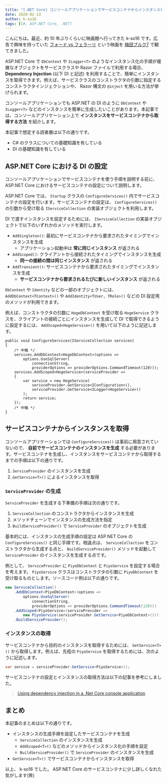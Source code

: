 ```yaml
---
title: "[.NET Core] コンソールアプリケーションでサービスコンテナからインスタンスを取得する方法"
date: 2020-02-13
author: k-so16
tags: [C#, ASP.NET Core, .NET]
---
```


こんにちは。最近、約 10 年ぶりくらいに映画館へ行ってきた k-so16 です。広告で興味を持っていた [フォード vs フェラーリ](http://www.foxmovies-jp.com/fordvsferrari/) という映画を [梅田ブルク7](https://tjoy.jp/umeda_burg7) で観てきました。

ASP.NET Core で `DbContext` や `ILogger<T>` のようなインスタンス化の手順が複雑なオブジェクトをサービスクラスや Razor ファイルで利用する場合、 **Dependency Injection** (以下 DI と記述) を利用することで、簡単にインスタンスを取得できます。例えば、サービスクラスのコンストラクタの引数に指定するコンストラクタインジェクションや、 Razor 構文の `@inject` を用いる方法が挙げられます。

コンソールアプリケーションでも ASP.NET の DI のように `DbContext` や `ILogger<T>` などのインスタンスを簡単に生成したいことがあります。本記事では、コンソールアプリケーション上で **インスタンスをサービスコンテナから取得する方法** を紹介します。

本記事で想定する読者層は以下の通りです。

- C# のクラスについての基礎知識を有している
- DI の基礎知識を有している

## ASP.NET Core における DI の設定
コンソールアプリケーションでサービスコンテナを使う手順を説明する前に、 ASP.NET Core におけるサービスコンテナの設定について説明します。

ASP.NET Core では、 `Startup` クラスの `ConfigureServices()` 内でサービスコンテナの設定を行います。サービスコンテナの設定は、 `ConfigureServices()` の引数から受け取る `IServiceCollection` の実装オブジェクトを利用します。

DI で渡すインスタンスを設定するためには、 `IServiceCollection` の実装オブジェクトで以下のいずれかのメソッドを実行します。

- `AddSingleton()`: 最初にサービスコンテナから要求されたタイミングでインスタンスを生成
    - アプリケーション起動中は **常に同じインスタンス** が返される
- `AddScoped()`: クライアントから接続されたタイミングでインスタンスを生成
    - **同一の接続の間は同じインスタンス** が返される
- `AddTransient()`: サービスコンテナから要求されたタイミングでインスタンスを生成
    - **サービスコンテナから要求されるたびに新しいインスタンス** が返される

`DbContext` や `Identity` などの一部のオブジェクトには、 `AddDbContext<TContext>()` や `AddIdentity<TUser, TRole>()` などの DI 設定用のメソッドが利用できます。

例えば、コンストラクタの引数に `HogeDbContext` を受け取る `HogeService` クラスを、クライアントの接続ごとにインスタンスを生成して DI で取得できるように設定するには、 `AddScoped<HogeService>()` を用いて以下のように記述します。

```csharp:title=DI&nbsp;の設定
public void ConfigureServices(IServiceCollection services)
{
    /* 中略 */
    services.AddDbContext<HogeDbContext>(options =>
        options.UseSqlServer(
            connectionString,
            providerOptions => providerOptions.CommandTimeout(120)));
    services.AddScoped<HogeService>(serviceProvider =>
    {
        var service = new HogeService(
            serivceProvider.GetService<IConfiguration>(),
            serviceProvider.GetService<ILogger<HogeService>()
        );
        return service;
    });
    /* 中略 */
}
```

## サービスコンテナからインスタンスを取得
コンソールアプリケーションでは `ConfigureServices()` は事前に用意されていないので、 **自前でサービスコンテナのインスタンスを生成** する必要があります。サービスコンテナを生成し、インスタンスをサービスコンテナから取得するまでの手順は以下の通りです。

1. `ServiceProvider` のインスタンスを生成
1. `GetService<T>()` によるインスタンスを取得

### `ServiceProvider` の生成
`ServiceProvider` を生成する下準備の手順は次の通りです。

1. `ServiceCollection` のコンストラクタからインスタンスを生成
1. メソッドチェーンでインスタンスの生成方法を指定
1. `BuildServiceProvider()` で `ServiceProvider` のオブジェクトを生成

基本的には、インスタンスの生成手順の設定は ASP.NET Core の `ConfigureServices()` と同じ手順です。相違点は、 `ServiceCollection` をコンストラクタから生成する点と、 `BuildServiceProvider()` メソッドを起動して `ServiceProvider` のインスタンスを生成する点です。

例として、 `ServiceProvider` に `PiyoDbContext` と `PiyoService` を設定する場合を考えます。 `PiyoService` クラスはコンストラクタの引数に `PiyoDbContext` を受け取るものとします。ソースコード例は以下の通りです。

```csharp
new ServiceCollection()
    .AddDbContext<PiyoDbContext>(options =>
        options.UseSqlServer(
            connectionString,
            providerOptions => providerOptions.CommandTimeout(120)))
    .AddScoped<PiyoService>(serviceProvider =>
        new PiyoService(serviceProvider.GetService<PiyoDbContext>()))
    .BuildServiceProvider();
```

### インスタンスの取得
サービスコンテナから目的のインスタンスを取得するためには、 `GetService<T>()` から取得します。例えば、先程の `PiyoService` を取得するためには、次のように記述します。

```csharp
var service = serviceProvider.GetService<PiyoService>();
```

サービスコンテナの設定とインスタンスの取得方法は以下の記事を参考にしました。

> [Using dependency injection in a .Net Core console application](https://andrewlock.net/using-dependency-injection-in-a-net-core-console-application/)

## まとめ
本記事のまとめは以下の通りです。

- インスタンスの生成手順を設定したサービスコンテナを生成
    - `ServiceCollection` のインスタンスを生成
    - `AddScoped<T>()` などのメソッドからインスタンス化の手順を設定
    - `BuildServiceProvider()` で `ServiceProvider` のインスタンスを生成
- `GetService<T>()` でサービスコンテナからインスタンスを取得

以上、 k-so16 でした。 ASP.NET Core のサービスコンテナに少し詳しくなれた気がします(笑)